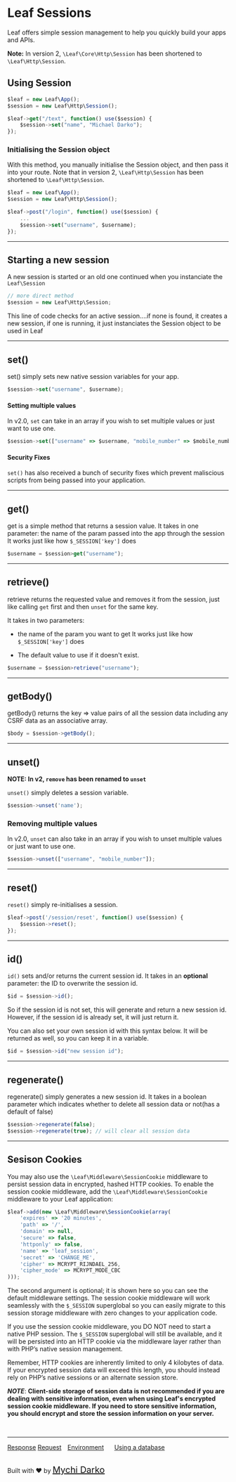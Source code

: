 # Leaf Sessions

Leaf offers simple session management to help you quickly build your apps and APIs.

**Note:** In version 2, `\Leaf\Core\Http\Session` has been shortened to `\Leaf\Http\Session`.

## Using Session

```js
$leaf = new Leaf\App();
$session = new Leaf\Http\Session();

$leaf->get("/text", function() use($session) {
	$session->set("name", "Michael Darko");
});
```

### Initialising the Session object

With this method, you manually initialise the Session object, and then pass it into your route. Note that in version 2, `\Leaf\Http\Session` has been shortened to `\Leaf\Http\Session`.

```js
$leaf = new Leaf\App();
$session = new Leaf\Http\Session();

$leaf->post("/login", function() use($session) {
	...
	$session->set("username", $username);
});
```

<hr>

## Starting a new session

A new session is started or an old one continued when you instanciate the `Leaf\Session`

```js
// more direct method
$session = new Leaf\Http\Session;
```

This line of code checks for an active session....if none is found, it creates a new session, if one is running, it just instanciates the Session object to be used in Leaf

<hr>

## set()

set() simply sets new native session variables for your app.

```js
$session->set("username", $username);
```

#### Setting multiple values

In v2.0, `set` can take in an array if you wish to set multiple values or just want to use one.
```js
$session->set(["username" => $username, "mobile_number" => $mobile_number]);
```

#### Security Fixes

`set()` has also received a bunch of security fixes which prevent maliscious scripts from being passed into your application.

<hr>

## get()

get is a simple method that returns a session value. It takes in one parameter: the name of the param passed into the app through the session It works just like how `$_SESSION['key']` does
```js
$username = $session>get("username");
```

<hr>

## retrieve()

retrieve returns the requested value and removes it from the session, just like calling `get` first and then `unset` for the same key.

It takes in two parameters:

- the name of the param you want to get It works just like how `$_SESSION['key']` does

- The default value to use if it doesn't exist.

```js
$username = $session>retrieve("username");
```

<hr>

## getBody()

getBody() returns the key => value pairs of all the session data including any CSRF data as an associative array.

```js
$body = $session->getBody();
```

<hr>

## unset()

**NOTE: In v2, `remove` has been renamed to `unset`**

`unset()` simply deletes a session variable.

```js
$session->unset('name');
```

### Removing multiple values

In v2.0, `unset` can also take in an array if you wish to unset multiple values or just want to use one.

```js
$session->unset(["username", "mobile_number"]);
```

<hr>

## reset()

`reset()` simply re-initialises a session.

```js
$leaf->post('/session/reset', function() use($session) {
  	$session->reset();
});
```

<hr>

## id()

`id()` sets and/or returns the current session id. It takes in an **optional** parameter: the ID to overwrite the session id.

```js
$id = $session->id();
```

So if the session id is not set, this will generate and return a new session id. However, if the session id is already set, it will just return it.

You can also set your own session id with this syntax below. It will be returned as well, so you can keep it in a variable.

```js
$id = $session->id("new session id");
```

<hr>

## regenerate()
regenerate() simply generates a new session id. It takes in a boolean parameter which indicates whether to delete all session data or not(has a default of false)

```js
$session->regenerate(false);
$session->regenerate(true); // will clear all session data
```

<hr>

## Sesison Cookies 
You may also use the `\Leaf\Middleware\SessionCookie` middleware to persist session data in encrypted, hashed HTTP cookies. To enable the session cookie middleware, add the `\Leaf\Middleware\SessionCookie` middleware to your Leaf application:

```js
$leaf->add(new \Leaf\Middleware\SessionCookie(array(
    'expires' => '20 minutes',
    'path' => '/',
    'domain' => null,
    'secure' => false,
    'httponly' => false,
    'name' => 'leaf_session',
    'secret' => 'CHANGE_ME',
    'cipher' => MCRYPT_RIJNDAEL_256,
    'cipher_mode' => MCRYPT_MODE_CBC
)));
```

The second argument is optional; it is shown here so you can see the default middleware settings. The session cookie middleware will work seamlessly with the `$_SESSION` superglobal so you can easily migrate to this session storage middleware with zero changes to your application code.

If you use the session cookie middleware, you DO NOT need to start a native PHP session. The `$_SESSION` superglobal will still be available, and it will be persisted into an HTTP cookie via the middleware layer rather than with PHP’s native session management.

Remember, HTTP cookies are inherently limited to only 4 kilobytes of data. If your encrypted session data will exceed this length, you should instead rely on PHP’s native sessions or an alternate session store.

***NOTE***: **Client-side storage of session data is not recommended if you are dealing with sensitive information, even when using Leaf's encrypted session cookie middleware. If you need to store sensitive information, you should encrypt and store the session information on your server.**

<br>
<hr>

<a href="#/2.1http/response" style="margin: 0px">Response</a>
<a href="#/2.1http/request" style="margin: 0px; 10px;">Request</a>
<a href="#/2.1environment" style="margin: 0px 10px;">Environment</a>
<a href="#/2.1database" style="margin: 0px 10px;">Using a database</a>

<br>
Built with ❤ by <a href="https://mychi.netlify.com" style="font-size: 20px; color: #111;" target="_blank">Mychi Darko</a>